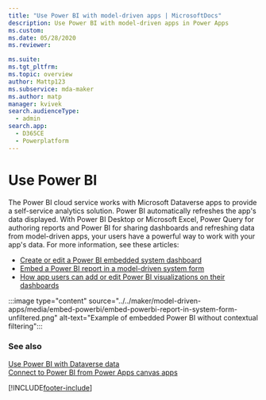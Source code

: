 ```yaml
---
title: "Use Power BI with model-driven apps | MicrosoftDocs"
description: Use Power BI with model-driven apps in Power Apps
ms.custom: 
ms.date: 05/28/2020
ms.reviewer: 

ms.suite: 
ms.tgt_pltfrm: 
ms.topic: overview
author: Mattp123
ms.subservice: mda-maker
ms.author: matp
manager: kvivek
search.audienceType: 
  - admin
search.app: 
  - D365CE
  - Powerplatform
---
```

# Use Power BI

The Power BI cloud service works with Microsoft Dataverse apps to provide a self-service analytics solution. Power BI automatically refreshes the app's data displayed. With Power BI Desktop or Microsoft Excel, Power Query for authoring reports and Power BI for sharing dashboards and refreshing data from model-driven apps, your users have a powerful way to work with your app's data. For more information, see these articles:
- [Create or edit a Power BI embedded system dashboard](create-edit-powerbi-embedded-page.md)
- [Embed a Power BI report in a model-driven system form](embed-powerbi-report-in-system-form.md)
- [How app users can add or edit Power BI visualizations on their dashboards](../../user/add-powerbi-dashboards.md)

:::image type="content" source="../../maker/model-driven-apps/media/embed-powerbi/embed-powerbi-report-in-system-form-unfiltered.png" alt-text="Example of embedded Power BI without contextual filtering":::

### See also
[Use Power BI with Dataverse data](../data-platform/use-powerbi-dataverse.md) <br />
[Connect to Power BI from Power Apps canvas apps](../canvas-apps/connections/connection-powerbi.md)

[!INCLUDE[footer-include](../../includes/footer-banner.md)]